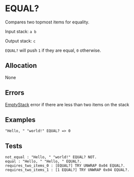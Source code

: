 # EQUAL?

Compares two topmost items for equality.

Input stack: `a b`

Output stack: `c`

`EQUAL?` will push `1` if they are equal, `0` otherwise.

## Allocation

None

## Errors

[EmptyStack](./ERRORS/EmptyStack.md) error if there are less than two items on the stack

## Examples

```
"Hello, " "world!" EQUAL? => 0
```

## Tests

```test
not_equal : "Hello, " "world!" EQUAL? NOT.
equal : "Hello, " "Hello, " EQUAL?.
requires_two_items_0 : [EQUAL?] TRY UNWRAP 0x04 EQUAL?.
requires_two_items_1 : [1 EQUAL?] TRY UNWRAP 0x04 EQUAL?.
```